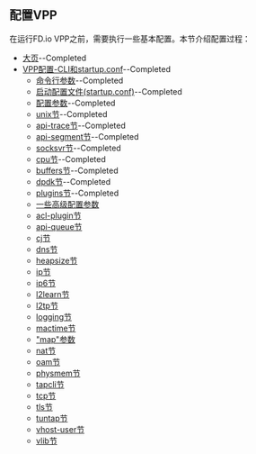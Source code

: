 ## 配置VPP

在运行FD.io VPP之前，需要执行一些基本配置。本节介绍配置过程：

* [大页](Configuring-VPP/Huge-Pages.md)--Completed
* [VPP配置-CLI和startup.conf](Configuring-VPP/VPP-Configuration-CLI-and-startup.conf.md)--Completed
  - [命令行参数](Configuring-VPP/VPP-Configuration-CLI-and-startup.conf.md#命令行参数)--Completed
  - [启动配置文件(startup.conf)](Configuring-VPP/VPP-Configuration-CLI-and-startup.conf.md#启动配置文件(startup.conf))--Completed
  - [配置参数](Configuring-VPP/VPP-Configuration-CLI-and-startup.conf.md#配置参数)--Completed
  - [unix节](Configuring-VPP/VPP-Configuration-CLI-and-startup.conf.md#unix节)--Completed
  - [api-trace节](Configuring-VPP/VPP-Configuration-CLI-and-startup.conf.md#api-trace节)--Completed
  - [api-segment节](Configuring-VPP/VPP-Configuration-CLI-and-startup.conf.md#api-segment节)--Completed
  - [socksvr节](Configuring-VPP/VPP-Configuration-CLI-and-startup.conf.md#socksvr节)--Completed
  - [cpu节](Configuring-VPP/VPP-Configuration-CLI-and-startup.conf.md#cpu节)--Completed
  - [buffers节](Configuring-VPP/VPP-Configuration-CLI-and-startup.conf.md#buffers节)--Completed
  - [dpdk节](Configuring-VPP/VPP-Configuration-CLI-and-startup.conf.md#dpdk节)--Completed
  - [plugins节](Configuring-VPP/VPP-Configuration-CLI-and-startup.conf.md#plugins节)--Completed
  - [一些高级配置参数]()
  - [acl-plugin节]()
  - [api-queue节]()
  - [cj节]()
  - [dns节]()
  - [heapsize节]()
  - [ip节]()
  - [ip6节]()
  - [l2learn节]()
  - [l2tp节]()
  - [logging节]()
  - [mactime节]()
  - ["map"参数]()
  - [nat节]()
  - [oam节]()
  - [physmem节]()
  - [tapcli节]()
  - [tcp节]()
  - [tls节]()
  - [tuntap节]()
  - [vhost-user节]()
  - [vlib节]()